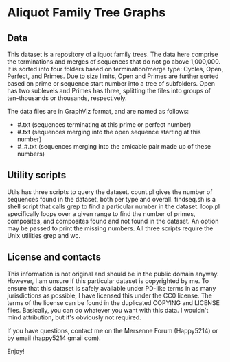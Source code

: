 Aliquot Family Tree Graphs
==========================

Data
----

This dataset is a repository of aliquot family trees. The data here comprise
the terminations and merges of sequences that do not go above 1,000,000. It is
sorted into four folders based on termination/merge type: Cycles, Open,
Perfect, and Primes. Due to size limits, Open and Primes are further sorted
based on prime or sequence start number into a tree of subfolders. Open has
two sublevels and Primes has three, splitting the files into groups of
ten-thousands or thousands, respectively.

The data files are in GraphViz format, and are named as follows:

* #.txt (sequences terminating at this prime or perfect number)
* #.txt (sequences merging into the open sequence starting at this number)
* #_#.txt (sequences merging into the amicable pair made up of these numbers)

Utility scripts
---------------

Utils has three scripts to query the dataset. count.pl gives the number of
sequences found in the dataset, both per type and overall. findseq.sh is a
shell script that calls grep to find a particular number in the dataset.
loop.pl specifically loops over a given range to find the number of primes,
composites, and composites found and not found in the dataset. An option may
be passed to print the missing numbers. All three scripts require the Unix
utilities grep and wc.

License and contacts
--------------------

This information is not original and should be in the public domain anyway.
However, I am unsure if this particular dataset is copyrighted by me. To
ensure that this dataset is safely available under PD-like terms in as many
jurisdictions as possible, I have licensed this under the CC0 license. The
terms of the license can be found in the duplicated COPYING and LICENSE files.
Basically, you can do whatever you want with this data. I wouldn't mind
attribution, but it's obviously not required.

If you have questions, contact me on the Mersenne Forum (Happy5214) or by
email (happy5214 <at> gmail <dot> com).

Enjoy!

